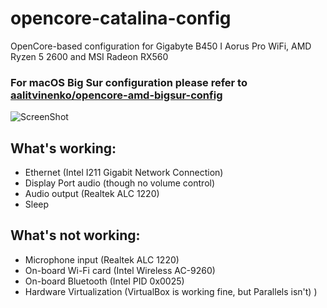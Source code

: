 # opencore-catalina-config
OpenCore-based configuration for Gigabyte B450 I Aorus Pro WiFi, AMD Ryzen 5 2600 and MSI Radeon RX560

### For macOS Big Sur configuration please refer to [aalitvinenko/opencore-amd-bigsur-config](https://github.com/aalitvinenko/opencore-amd-bigsur-config)

![ScreenShot](https://i.imgur.com/Obp21f1.png)

## What's working:

* Ethernet (Intel I211 Gigabit Network Connection)
* Display Port audio (though no volume control)
* Audio output (Realtek ALC 1220)
* Sleep

## What's not working:
* Microphone input (Realtek ALC 1220)
* On-board Wi-Fi card (Intel Wireless AC-9260)
* On-board Bluetooth (Intel PID 0x0025)
* Hardware Virtualization (VirtualBox is working fine, but Parallels isn't)
)
